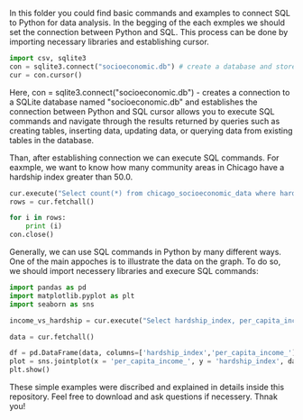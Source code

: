   In this folder you could find basic commands and examples to connect SQL to Python for data analysis. 
In the begging of the each exmples we should set the connection between Python and SQL. This process can be done by importing necessary libraries and establishing cursor.
```python
import csv, sqlite3
con = sqlite3.connect("socioeconomic.db") # create a database and store the data inside socioeconomic1.db
cur = con.cursor() 
```
  Here, con = sqlite3.connect("socioeconomic.db") - creates a connection to a SQLite database named "socioeconomic.db" and establishes the connection between Python and SQL
cursor allows you to execute SQL commands and navigate through the results returned by queries such as creating tables, inserting data, updating data, or querying data from existing tables in the database.

Than, after establishing connection we can execute SQL commands. For eaxmple, we want to know how many community areas in Chicago have a hardship index greater than 50.0.
```python
cur.execute("Select count(*) from chicago_socioeconomic_data where hardship_index > 50") 
rows = cur.fetchall()

for i in rows:
    print (i)
con.close()
```
  Generally, we can use SQL commands in Python by many different ways. One of the main appoches is to illustrate the data on the graph. To do so, we should import necessery libraries and execure SQL commands:

```python
import pandas as pd
import matplotlib.pyplot as plt
import seaborn as sns

income_vs_hardship = cur.execute("Select hardship_index, per_capita_income_ from chicago_socioeconomic_data ")

data = cur.fetchall()

df = pd.DataFrame(data, columns=['hardship_index','per_capita_income_']) 
plot = sns.jointplot(x = 'per_capita_income_', y = 'hardship_index', data = df)
plt.show()
```
  These simple examples were discribed and explained in details inside this repository. Feel free to download and ask questions if necessery. Thnak you! 
